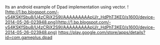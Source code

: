 Its an android example of Dpad implementation using vector.
![http://1.bp.blogspot.com/-vS4KSKfSbu8/U4zCRiX2S9I/AAAAAAAAApU/r_HdPhT3KE0/s1600/device-2014-05-26-023948.png](http://1.bp.blogspot.com/-vS4KSKfSbu8/U4zCRiX2S9I/AAAAAAAAApU/r_HdPhT3KE0/s1600/device-2014-05-26-023948.png)
https://play.google.com/store/apps/details?id=com.gameplus.dpad